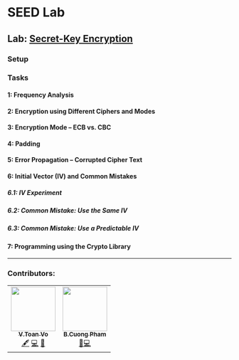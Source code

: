 # SEED Lab
## Lab: [Secret-Key Encryption](!https://seedsecuritylabs.org/Labs_20.04/Crypto/Crypto_Encryption/)

### Setup

### Tasks
#### 1: Frequency Analysis
#### 2: Encryption using Different Ciphers and Modes
#### 3: Encryption Mode – ECB vs. CBC
#### 4: Padding
#### 5: Error Propagation – Corrupted Cipher Text
#### 6: Initial Vector (IV) and Common Mistakes
##### 6.1: IV Experiment
##### 6.2: Common Mistake: Use the Same IV
##### 6.3: Common Mistake: Use a Predictable IV
#### 7: Programming using the Crypto Library

<hr>

### Contributors:
<!-- ALL-CONTRIBUTORS-LIST:START - Do not remove or modify this section -->
<!-- prettier-ignore-start -->
<!-- markdownlint-disable -->
<table>
  <tr>
    <td align="center"><a href="https://maxminlevel.github.io"><img src="https://avatars.githubusercontent.com/u/23698695?v=4?s=100" width="100px;" alt=""/><br /><sub><b>V.Toan Vo</b></sub></a><br /><a href="" title="Content">🖋</a> <a href="" title="Code">💻</a> <a href="#design-corneliusroemer" title="Documentation">📖</a></td>
    <td align="center"><a href="https://github.com/pbcuong781"><img src="https://avatars.githubusercontent.com/u/101174185?v=4?s=100" width="100px;" alt=""/><br /><sub><b>B.Cuong Pham</b></sub></a><br /><a href="" title="Documentation">📖</a><a href="" title="Code">💻</a></td>
  </tr>
</table>

<!-- markdownlint-restore -->
<!-- prettier-ignore-end -->

<!-- ALL-CONTRIBUTORS-LIST:END -->


